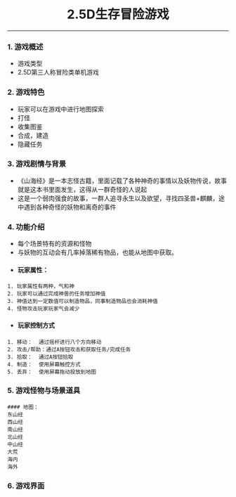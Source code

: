 ﻿# <center>2.5D生存冒险游戏</center>

---

### 1. 游戏概述
   * 游戏类型
   * 2.5D第三人称冒险类单机游戏

### 2. 游戏特色

   * 玩家可以在游戏中进行地图探索
   * 打怪
   * 收集图鉴
   * 合成，建造
   * 隐藏任务

### 3. 游戏剧情与背景

   * 《山海经》是一本志怪古籍，里面记载了各种神奇的事情以及妖物传说，故事就是这本书里面发生，这得从一群奇怪的人说起
   * 这是一个弱肉强食的故事，一群人追寻永生以及欲望，寻找四圣兽+麒麟，途中遇到各种奇怪的妖物和离奇的事件

### 4. 功能介绍

   * 每个场景特有的资源和怪物
   * 与妖物的互动会有几率掉落稀有物品，也能从地图中获取。
   * #### 玩家属性：
    1. 玩家属性有两种，气和神
    2. 玩家可以通过完成神兽的任务增加神值
    3. 神值达到一定数值可以制造物品，同事制造物品也会消耗神值
    4. 怪物攻击玩家玩家气会减少
   * #### 玩家控制方式
    1. 移动：	通过摇杆进行八个方向移动
    2. 攻击/帮助：通过A按钮攻击和获取任务/完成任务
    3. 拾取：	通过A按钮拾取
    4. 制造：	使用屏幕触控方式
    5. 丢弃：	使用屏幕拖动投放到地图

### 5. 游戏怪物与场景道具

	#### 地图：
	东山经
	西山经
	南山经
	北山经
	中山经
	大荒
	海内
	海外

### 6. 游戏界面